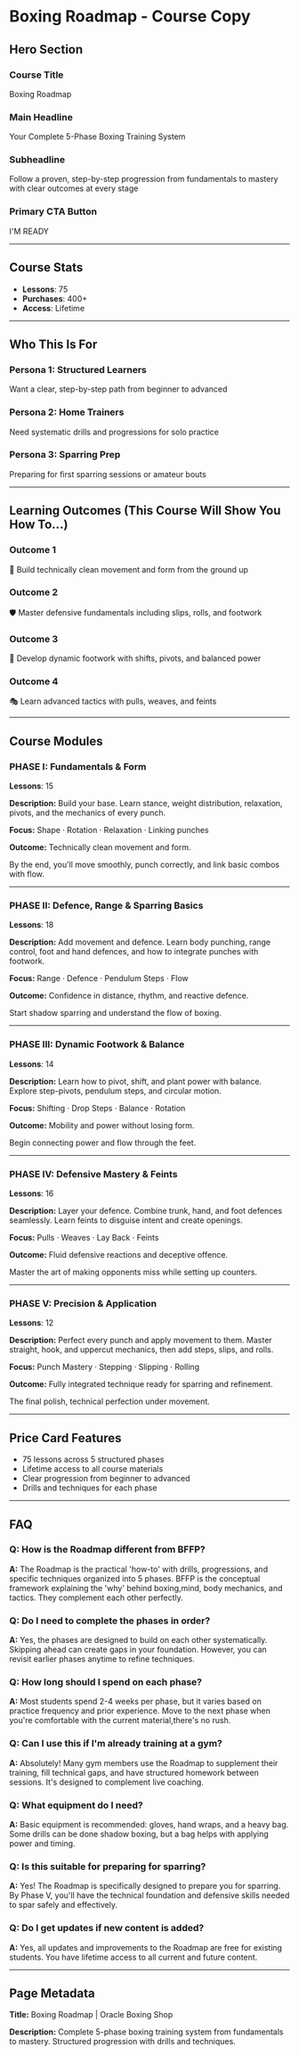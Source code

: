 # Boxing Roadmap - Course Copy

## Hero Section

### Course Title
Boxing Roadmap

### Main Headline
Your Complete 5-Phase Boxing Training System

### Subheadline
Follow a proven, step-by-step progression from fundamentals to mastery with clear outcomes at every stage

### Primary CTA Button
I'M READY

---

## Course Stats
- **Lessons**: 75
- **Purchases**: 400+
- **Access**: Lifetime

---

## Who This Is For

### Persona 1: Structured Learners
Want a clear, step-by-step path from beginner to advanced

### Persona 2: Home Trainers
Need systematic drills and progressions for solo practice

### Persona 3: Sparring Prep
Preparing for first sparring sessions or amateur bouts

---

## Learning Outcomes (This Course Will Show You How To...)

### Outcome 1
📐 Build technically clean movement and form from the ground up

### Outcome 2
🛡️ Master defensive fundamentals including slips, rolls, and footwork

### Outcome 3
👟 Develop dynamic footwork with shifts, pivots, and balanced power

### Outcome 4
🎭 Learn advanced tactics with pulls, weaves, and feints

---

## Course Modules

### PHASE I: Fundamentals & Form
**Lessons**: 15

**Description:**
Build your base. Learn stance, weight distribution, relaxation, pivots, and the mechanics of every punch.

**Focus:** Shape · Rotation · Relaxation · Linking punches

**Outcome:** Technically clean movement and form.

By the end, you'll move smoothly, punch correctly, and link basic combos with flow.

---

### PHASE II: Defence, Range & Sparring Basics
**Lessons**: 18

**Description:**
Add movement and defence. Learn body punching, range control, foot and hand defences, and how to integrate punches with footwork.

**Focus:** Range · Defence · Pendulum Steps · Flow

**Outcome:** Confidence in distance, rhythm, and reactive defence.

Start shadow sparring and understand the flow of boxing.

---

### PHASE III: Dynamic Footwork & Balance
**Lessons**: 14

**Description:**
Learn how to pivot, shift, and plant power with balance. Explore step-pivots, pendulum steps, and circular motion.

**Focus:** Shifting · Drop Steps · Balance · Rotation

**Outcome:** Mobility and power without losing form.

Begin connecting power and flow through the feet.

---

### PHASE IV: Defensive Mastery & Feints
**Lessons**: 16

**Description:**
Layer your defence. Combine trunk, hand, and foot defences seamlessly. Learn feints to disguise intent and create openings.

**Focus:** Pulls · Weaves · Lay Back · Feints

**Outcome:** Fluid defensive reactions and deceptive offence.

Master the art of making opponents miss while setting up counters.

---

### PHASE V: Precision & Application
**Lessons**: 12

**Description:**
Perfect every punch and apply movement to them. Master straight, hook, and uppercut mechanics, then add steps, slips, and rolls.

**Focus:** Punch Mastery · Stepping · Slipping · Rolling

**Outcome:** Fully integrated technique ready for sparring and refinement.

The final polish, technical perfection under movement.

---

## Price Card Features
- 75 lessons across 5 structured phases
- Lifetime access to all course materials
- Clear progression from beginner to advanced
- Drills and techniques for each phase

---

## FAQ

### Q: How is the Roadmap different from BFFP?
**A:** The Roadmap is the practical 'how-to' with drills, progressions, and specific techniques organized into 5 phases. BFFP is the conceptual framework explaining the 'why' behind boxing,mind, body mechanics, and tactics. They complement each other perfectly.

### Q: Do I need to complete the phases in order?
**A:** Yes, the phases are designed to build on each other systematically. Skipping ahead can create gaps in your foundation. However, you can revisit earlier phases anytime to refine techniques.

### Q: How long should I spend on each phase?
**A:** Most students spend 2-4 weeks per phase, but it varies based on practice frequency and prior experience. Move to the next phase when you're comfortable with the current material,there's no rush.

### Q: Can I use this if I'm already training at a gym?
**A:** Absolutely! Many gym members use the Roadmap to supplement their training, fill technical gaps, and have structured homework between sessions. It's designed to complement live coaching.

### Q: What equipment do I need?
**A:** Basic equipment is recommended: gloves, hand wraps, and a heavy bag. Some drills can be done shadow boxing, but a bag helps with applying power and timing.

### Q: Is this suitable for preparing for sparring?
**A:** Yes! The Roadmap is specifically designed to prepare you for sparring. By Phase V, you'll have the technical foundation and defensive skills needed to spar safely and effectively.

### Q: Do I get updates if new content is added?
**A:** Yes, all updates and improvements to the Roadmap are free for existing students. You have lifetime access to all current and future content.

---

## Page Metadata

**Title:** Boxing Roadmap | Oracle Boxing Shop

**Description:** Complete 5-phase boxing training system from fundamentals to mastery. Structured progression with drills and techniques.
